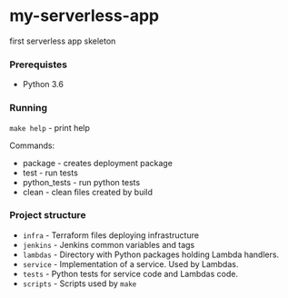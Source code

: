 # my-serverless-app

first serverless app skeleton

### Prerequistes

- Python 3.6

### Running

`make help` - print help

Commands:
- package - creates deployment package
- test - run tests
- python_tests - run python tests
- clean - clean files created by build

### Project structure

- `infra` - Terraform files deploying infrastructure
- `jenkins` - Jenkins common variables and tags
- `lambdas` - Directory with Python packages holding Lambda handlers.
- `service` - Implementation of a service. Used by Lambdas.
- `tests` - Python tests for service code and Lambdas code.
- `scripts` - Scripts used by `make`
